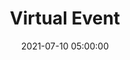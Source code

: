 ---
title: Virtual Event
permalink: /energy-innovation-2021/virtual-event/
date: 2021-07-10 05:00:00
---